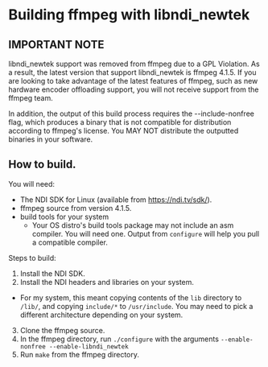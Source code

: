 # Building ffmpeg with libndi_newtek

## IMPORTANT NOTE
libndi_newtek support was removed from ffmpeg due to a GPL Violation. As a result, the latest version that support libndi_newtek is ffmpeg 4.1.5. 
If you are looking to take advantage of the latest features of ffmpeg, such as new hardware encoder offloading support, you will not receive
support from the ffmpeg team. 

In addition, the output of this build process requires the --include-nonfree flag, which produces a binary that is not compatible for distribution 
according to ffmpeg's license. You MAY NOT distribute the outputted binaries in your software. 

## How to build.

You will need:
* The NDI SDK for Linux (available from https://ndi.tv/sdk/).
* ffmpeg source from version 4.1.5. 
* build tools for your system
  * Your OS distro's build tools package may not include an asm compiler. You will need one. Output from `configure` will help you pull a compatible compiler. 

Steps to build:
1. Install the NDI SDK.
2. Install the NDI headers and libraries on your system.
  * For my system, this meant copying contents of the `lib` directory to `/lib/`, and copying `include/*` to `/usr/include`. You may need to pick a different architecture depending on your system.
3. Clone the ffmpeg source.
4. In the ffmpeg directory, run `./configure` with the arguments `--enable-nonfree --enable-libndi_newtek`
5. Run `make` from the ffmpeg directory. 

